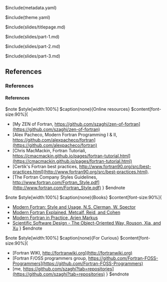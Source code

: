 $include(metadata.yaml)

$include(theme.yaml)

$include(slides/titlepage.md)

$include(slides/part-1.md)

$include(slides/part-2.md)

$include(slides/part-3.md)

## References

### References

#### References

$note
$style[width:100%]
$caption(none){Online resources}
$content[font-size:90%]{
+ [My ZEN of Fortran, https://github.com/szaghi/zen-of-fortran](https://github.com/szaghi/zen-of-fortran)
+ [Alex Pacheco, Modern Fortran Programming I & II, https://github.com/alexpacheco/fortran](https://github.com/alexpacheco/fortran)
+ [Chris MacMackin, Fortran Tutoriali, https://cmacmackin.github.io/pages/fortran-tutorial.html](https://cmacmackin.github.io/pages/fortran-tutorial.html)
+ [Certik's Fortran best practices, http://www.fortran90.org/src/best-practices.html](http://www.fortran90.org/src/best-practices.html).
+ [The Fortran Company Styles Guidelines, http://www.fortran.com/Fortran_Style.pdf](http://www.fortran.com/Fortran_Style.pdf)
}
$endnote

$note
$style[width:100%]
$caption(none){Books}
$content[font-size:90%]{
+ [Modern Fortran: Style and Usage, N.S. Clerman, W. Spector](http://www.amazon.com/Modern-Fortran-Norman-S-Clerman/dp/052173052X)
+ [Modern Fortran Explained, Metcalf, Reid, and Cohen](http://www.amazon.com/Explained-Numerical-Mathematics-Scientific-Computation/dp/0199601429)
+ [Modern Fortran in Practice, Arjen Markus](http://www.cambridge.org/gb/academic/subjects/computer-science/scientific-computing-scientific-software/modern-fortran-practice)
+ [Scientific Software Design - The Object-Oriented Way, Rouson, Xia, and Xu](http://www.amazon.com/Scientific-Software-Design-The-Object-Oriented/dp/0521888131)
}
$endnote

$note
$style[width:100%]
$caption(none){For Curious}
$content[font-size:90%]{
+ [Fortran WIKI, http://fortranwiki.org](http://fortranwiki.org)
+ [Fortran F/OSS programmers group, https://github.com/Fortran-FOSS-Programmers](https://github.com/Fortran-FOSS-Programmers)
+ [me, https://github.com/szaghi?tab=repositories](https://github.com/szaghi?tab=repositories)
}
$endnote
